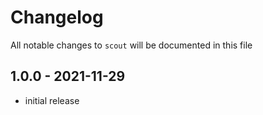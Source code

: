 # Changelog

All notable changes to `scout` will be documented in this file


## 1.0.0 - 2021-11-29

- initial release
